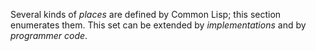 

Several kinds of *places* are defined by Common Lisp; this section enumerates them. This set can be extended by *implementations* and by *programmer code*. 

